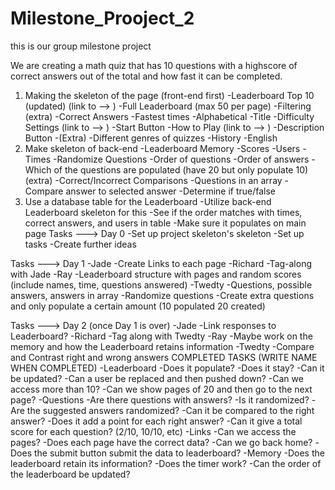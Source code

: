 # Milestone_Prooject_2

this is our group milestone project

We are creating a math quiz that has 10 questions with a highscore of correct answers out of the total and how fast it can be completed.

1. Making the skeleton of the page (front-end first)
    -Leaderboard Top 10 (updated) (link to --> )
        -Full Leaderboard (max 50 per page)
            -Filtering (extra)
                -Correct Answers
                -Fastest times
                -Alphabetical
    -Title
    -Difficulty Settings (link to --> )
        -Start Button
    -How to Play (link to --> )
        -Description Button
    -(Extra)
        -Different genres of quizzes
            -History
            -English
2. Make skeleton of back-end
    -Leaderboard Memory
        -Scores
        -Users
        -Times
    -Randomize Questions
        -Order of questions
        -Order of answers
        -Which of the questions are populated (have 20 but only populate 10) (extra)
    -Correct/Incorrect Comparisons
        -Questions in an array
        -Compare answer to selected answer
        -Determine if true/false
3. Use a database table for the Leaderboard
    -Utilize back-end Leaderboard skeleton for this
    -See if the order matches with times, correct answers, and users in table
    -Make sure it populates on main page
Tasks ---> Day 0
    -Set up project skeleton's skeleton
    -Set up tasks
    -Create further ideas

Tasks ---> Day 1
    -Jade
        -Create Links to each page
    -Richard
        -Tag-along with Jade
    -Ray
        -Leaderboard structure with pages and random scores (include names, time, questions answered)
    -Twedty
        -Questions, possible answers, answers in array
        -Randomize questions
        -Create extra questions and only populate a certain amount (10 populated 20 created)

Tasks ---> Day 2 (once Day 1 is over)
    -Jade
        -Link responses to Leaderboard?
    -Richard
        -Tag along with Twedty
    -Ray
        -Maybe work on the memory and how the Leaderboard retains information
    -Twedty
        -Compare and Contrast right and wrong answers
COMPLETED TASKS (WRITE NAME WHEN COMPLETED)
    -Leaderboard
        -Does it populate?
        -Does it stay?
        -Can it be updated?
        -Can a user be replaced and then pushed down?
        -Can we access more than 10?
        -Can we show pages of 20 and then go to the next page?
    -Questions
        -Are there questions with answers?
        -Is it randomized?
        -Are the suggested answers randomized?
        -Can it be compared to the right answer?
        -Does it add a point for each right answer?
        -Can it give a total score for each question? (2/10, 10/10, etc)
    -Links
        -Can we access the pages?
        -Does each page have the correct data?
        -Can we go back home?
        -Does the submit button submit the data to leaderboard?
    -Memory
        -Does the leaderboard retain its information?
        -Does the timer work?
        -Can the order of the leaderboard be updated?
